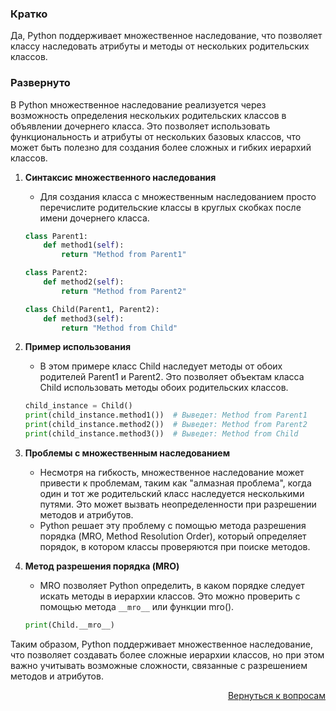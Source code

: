 ### Кратко

Да, Python поддерживает множественное наследование, что позволяет классу наследовать атрибуты и методы от нескольких
родительских классов.

### Развернуто

В Python множественное наследование реализуется через возможность определения нескольких родительских классов в
объявлении дочернего класса. Это позволяет использовать функциональность и атрибуты от нескольких базовых классов, что
может быть полезно для создания более сложных и гибких иерархий классов.

1. **Синтаксис множественного наследования**
    - Для создания класса с множественным наследованием просто перечислите родительские классы в круглых скобках после
      имени дочернего класса.
    ```Python
    class Parent1:
        def method1(self):
            return "Method from Parent1"

    class Parent2:
        def method2(self):
            return "Method from Parent2"

    class Child(Parent1, Parent2):
        def method3(self):
            return "Method from Child"
    ```

2. **Пример использования**
    - В этом примере класс Child наследует методы от обоих родителей Parent1 и Parent2. Это позволяет объектам класса
      Child использовать методы обоих родительских классов.
    ```Python
    child_instance = Child()
    print(child_instance.method1())  # Выведет: Method from Parent1
    print(child_instance.method2())  # Выведет: Method from Parent2
    print(child_instance.method3())  # Выведет: Method from Child
    ```

3. **Проблемы с множественным наследованием**
    - Несмотря на гибкость, множественное наследование может привести к проблемам, таким как "алмазная проблема",
      когда один и тот же родительский класс наследуется несколькими путями. Это может вызвать неопределенности при
      разрешении методов и атрибутов.
    - Python решает эту проблему с помощью метода разрешения порядка (MRO, Method Resolution Order), который определяет
      порядок, в котором классы проверяются при поиске методов.

4. **Метод разрешения порядка (MRO)**
    - MRO позволяет Python определить, в каком порядке следует искать методы в иерархии классов. Это можно проверить с
      помощью метода `__mro__` или функции mro().
    ```Python
    print(Child.__mro__)
    ```

Таким образом, Python поддерживает множественное наследование, что позволяет создавать более сложные иерархии классов,
но при этом важно учитывать возможные сложности, связанные с разрешением методов и атрибутов.

<div align="right">

[Вернуться к вопросам](../Вопросы.md)

</div>
